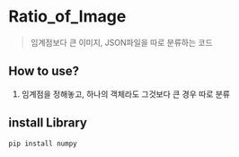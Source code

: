 # Ratio_of_Image
> 임계점보다 큰 이미지, JSON파일을 따로 분류하는 코드

## How to use?
1. 임계점을 정해놓고, 하나의 객체라도 그것보다 큰 경우 따로 분류

## install Library
```
pip install numpy
```
